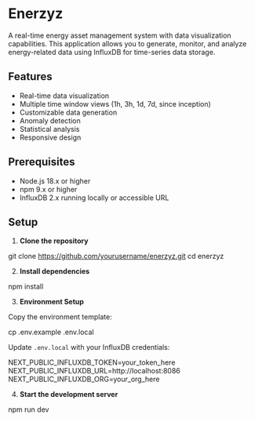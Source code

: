 # Enerzyz

A real-time energy asset management system with data visualization capabilities. This application allows you to generate, monitor, and analyze energy-related data using InfluxDB for time-series data storage.

## Features

- Real-time data visualization
- Multiple time window views (1h, 3h, 1d, 7d, since inception)
- Customizable data generation
- Anomaly detection
- Statistical analysis
- Responsive design

## Prerequisites

- Node.js 18.x or higher
- npm 9.x or higher
- InfluxDB 2.x running locally or accessible URL

## Setup

1. **Clone the repository**

git clone https://github.com/yourusername/enerzyz.git
cd enerzyz

2. **Install dependencies**

npm install

3. **Environment Setup**

Copy the environment template:

cp .env.example .env.local


Update `.env.local` with your InfluxDB credentials:

NEXT_PUBLIC_INFLUXDB_TOKEN=your_token_here
NEXT_PUBLIC_INFLUXDB_URL=http://localhost:8086
NEXT_PUBLIC_INFLUXDB_ORG=your_org_here


4. **Start the development server**

npm run dev


